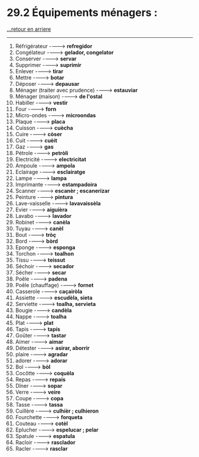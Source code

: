# 29.2 Équipements ménagers : 

[...retour en arriere](../../../menu_fiches.md)

---

1. Réfrigérateur ----> **refregidor**
2. Congélateur ----> **gelador, congelator**
3. Conserver ----> **servar**
4. Supprimer  ----> **suprimir**
5. Enlever  ----> **tirar**
6. Mettre ----> **botar**
7. Déposer ----> **depausar**
8. Ménager (traiter avec prudence) ----> **estauviar**
9. Ménager (maison) ----> **de l'ostal**
10. Habiller ----> **vestir**
11. Four  ----> **forn**
12. Micro-ondes  ----> **microondas**
13. Plaque ----> **placa**
14. Cuisson ----> **cuècha**
15. Cuire ----> **còser**
16. Cuit ----> **cuèit**
17. Gaz ----> **gas**
18. Pétrole ----> **petròli**
19. Electricité ----> **electricitat**
20. Ampoule ----> **ampola**
21. Eclairage ----> **esclairatge**
22. Lampe ----> **lampa**
23. Imprimante ----> **estampadoira**
24. Scanner ----> **escanèr ; escanerizar**
25. Peinture ----> **pintura**
26. Lave-vaisselle   ----> **lavavaissèla**
27. Evier ----> **aiguièra**
28. Lavabo ----> **lavador**
29. Robinet ----> **canèla**
30. Tuyau ----> **canèl**
31. Bout ----> **tròç**
32. Bord ----> **bòrd**
33. Eponge ----> **esponga**
34. Torchon ----> **toalhon**
35. Tissu ----> **teissut**
36. Séchoir ----> **secador**
37. Sécher ----> **secar**
38. Poêle   ----> **padena**
39. Poêle (chauffage) ----> **fornet**
40. Casserole  ----> **caçairòla**
41. Assiette ----> **escudèla, sieta**
42. Serviette ----> **toalha, servieta**
43. Bougie ----> **candèla**
44. Nappe ----> **toalha**
45. Plat ----> **plat**
46. Tapis ----> **tapís**
47. Goûter ----> **tastar**
48. Aimer ----> **aimar**
49. Détester ----> **asirar, aborrir**
50. plaire ----> **agradar**
51. adorer ----> **adorar**
52. Bol ----> **bòl**
53. Cocôtte ----> **coquèla**
54. Repas  ----> **repais**
55. Dîner   ----> **sopar**
56. Verre   ----> **veire**
57. Coupe ----> **copa**
58. Tasse  ----> **tassa**
59. Cuillère  ----> **culhièr ; culhieron**
60. Fourchette  ----> **forqueta**
61. Couteau ----> **cotèl**
62. Eplucher ----> **espelucar ; pelar**
63. Spatule ----> **espatula**
64. Racloir ----> **rasclador**
65. Racler ----> **rasclar**